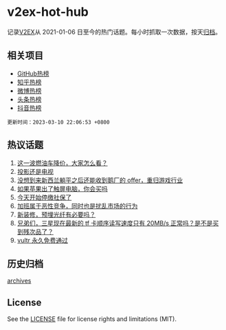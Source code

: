 # v2ex-hot-hub

 记录[V2EX](https://www.v2ex.com/)从 2021-01-06 日至今的热门话题。每小时抓取一次数据，按天[归档](archives)。
 
 ## 相关项目

- [GitHub热榜](https://github.com/snaildev/github-hot-hub)
- [知乎热榜](https://github.com/snaildev/zhihu-hot-hub)
- [微博热榜](https://github.com/snaildev/weibo-hot-hub)
- [头条热榜](https://github.com/snaildev/toutiao-hot-hub)
- [抖音热榜](https://github.com/snaildev/douyin-hot-hub)


 `更新时间：2023-03-10 22:06:53 +0800`

## 热议话题

1. [这一波燃油车降价，大家怎么看？](https://www.v2ex.com/t/922770)
1. [投影还是电视](https://www.v2ex.com/t/922772)
1. [没想到来新西兰躺平之后还能收到鹅厂的 offer，重归游戏行业](https://www.v2ex.com/t/922778)
1. [如果苹果出了触屏电脑，你会买吗](https://www.v2ex.com/t/922787)
1. [今天开始停缴社保了](https://www.v2ex.com/t/922817)
1. [加班属于恶性竞争，同时也是扰乱市场的行为](https://www.v2ex.com/t/922771)
1. [新装修，预埋光纤有必要吗？](https://www.v2ex.com/t/922897)
1. [兄弟们，三星现在最新的 tf 卡顺序读写速度只有 20MB/s 正常吗？是不是买到残次品了？](https://www.v2ex.com/t/922764)
1. [vultr 永久免费通过](https://www.v2ex.com/t/922748)

## 历史归档

[archives](archives)

## License

See the [LICENSE](LICENSE) file for license rights and limitations (MIT).
